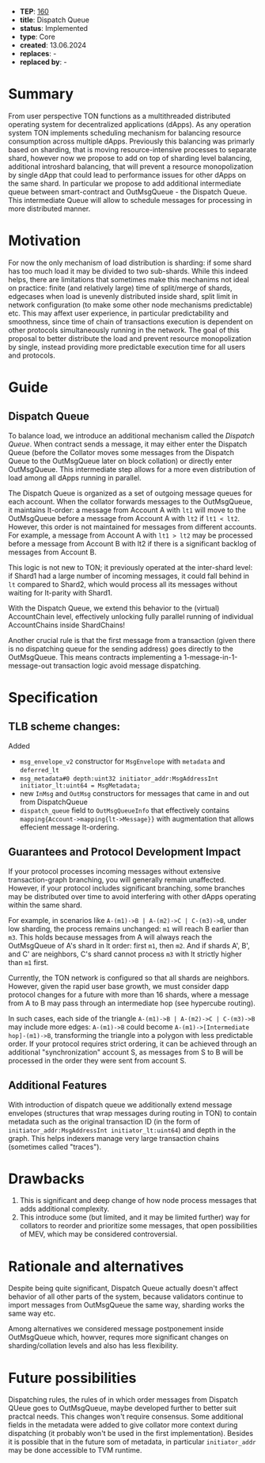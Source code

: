 - **TEP**: [160](https://github.com/ton-blockchain/TEPs/pull/160)
- **title**: Dispatch Queue
- **status**: Implemented
- **type**: Core
- **created**: 13.06.2024
- **replaces**: -
- **replaced by**: -

# Summary
From user perspective TON functions as a multithreaded distributed operating system for decentralized applications (dApps). As any operation system TON implements scheduling mechanism for balancing resource consumption across multiple dApps. Previously this balancing was primarly based on sharding, that is moving resource-intensive processes to separate shard, however now we propose to add on top of sharding level balancing, additional introshard balancing, that will prevent a resource monopolization by single dApp that could lead to performance issues for other dApps on the same shard. In particular we propose to add additional intermediate queue between smart-contract and OutMsgQueue - the Dispatch Queue. This intermediate Queue will allow to schedule messages for processing in more distributed manner.

# Motivation

For now the only mechanism of load distribution is sharding: if some shard has too much load it may be divided to two sub-shards. While this indeed helps, there are limitations that sometimes make this mechanims not ideal on practice: finite (and relatively large) time of split/merge of shards, edgecases when load is unevenly distributed inside shard, split limit in network configuration (to make some other node mechanisms predictable) etc. This may affext user experience, in particular predictability and smoothness, since time of chain of transactions execution is dependent on other protocols simultaneously running in the network. The goal of this proposal to better distribute the load and prevent resource monopolization by single, instead providing more predictable execution time for all users and protocols.

# Guide

## Dispatch Queue
To balance load, we introduce an additional mechanism called the _Dispatch Queue_. When contract sends a message, it may either enter the Dispatch Queue (before the Collator moves some messages from the Dispatch Queue to the OutMsgQueue later on block collation) or directly enter OutMsgQueue. This intermediate step allows for a more even distribution of load among all dApps running in parallel.

The Dispatch Queue is organized as a set of outgoing message queues for each account. When the collator forwards messages to the OutMsgQueue, it maintains lt-order: a message from Account A with `lt1` will move to the OutMsgQueue before a message from Account A with `lt2` if `lt1 < lt2`. However, this order is not maintained for messages from different accounts. For example, a message from Account A with `lt1 > lt2` may be processed before a message from Account B with lt2 if there is a significant backlog of messages from Account B.

This logic is not new to TON; it previously operated at the inter-shard level: if Shard1 had a large number of incoming messages, it could fall behind in `lt` compared to Shard2, which would process all its messages without waiting for lt-parity with Shard1.

With the Dispatch Queue, we extend this behavior to the (virtual) AccountChain level, effectively unlocking fully parallel running of individual AccountChains inside ShardChains!

Another crucial rule is that the first message from a transaction (given there is no dispatching queue for the sending address) goes directly to the OutMsgQueue. This means contracts implementing a 1-message-in-1-message-out transaction logic avoid message dispatching.



# Specification

## TLB scheme changes:
Added
- `msg_envelope_v2` constructor for `MsgEnvelope` with `metadata` and `deferred_lt`
- `msg_metadata#0 depth:uint32 initiator_addr:MsgAddressInt initiator_lt:uint64 = MsgMetadata;`
- new `InMsg` and `OutMsg` constructors for messages that came in and out from DispatchQueue
- `dispatch_queue` field to `OutMsgQueueInfo` that effectively contains `mapping{Account->mapping{lt->Message}}` with augmentation that allows effecient message lt-ordering.

## Guarantees and Protocol Development Impact
If your protocol processes incoming messages without extensive transaction-graph branching, you will generally remain unaffected. However, if your protocol includes significant branching, some branches may be distributed over time to avoid interfering with other dApps operating within the same shard.

For example, in scenarios like `A-(m1)->B | A-(m2)->C | C-(m3)->B`, under low sharding, the process remains unchanged: `m1` will reach B earlier than `m3`. This holds because messages from A will always reach the OutMsgQueue of A's shard in lt order: first `m1`, then `m2`. And if shards A', B', and C' are neighbors, C's shard cannot process `m3` with lt strictly higher than `m1` first.

Currently, the TON network is configured so that all shards are neighbors. However, given the rapid user base growth, we must consider dapp protocol changes for a future with more than 16 shards, where a message from A to B may pass through an intermediate hop (see hypercube routing).

In such cases, each side of the triangle `A-(m1)->B | A-(m2)->C | C-(m3)->B` may include more edges: `A-(m1)->B` could become `A-(m1)->[Intermediate hop]-(m1)->B`, transforming the triangle into a polygon with less predictable order. If your protocol requires strict ordering, it can be achieved through an additional "synchronization" account S, as messages from S to B will be processed in the order they were sent from account S.

## Additional Features
With introduction of dispatch queue we additionally extend message envelopes (structures that wrap messages during routing in TON) to contain metadata such as the original transaction ID (in the form of `initiator_addr:MsgAddressInt initiator_lt:uint64`) and depth in the graph. This helps indexers manage very large transaction chains (sometimes called "traces").

# Drawbacks

1. This is significant and deep change of how node process messages that adds additional complexity.
2. This introduce some (but limited, and it may be limited further) way for collators to reorder and prioritize some messages, that open possibilities of MEV, which may be considered controversial.


# Rationale and alternatives

Despite being quite significant, Dispatch Queue actually doesn't affect behavior of all other parts of the system, because validators continue to import messages from OutMsgQueue the same way, sharding works the same way etc.

Among alternatives we considered message postponement inside OutMsgQueue which, howver, requres more significant changes on sharding/collation levels and also has less flexibility.

# Future possibilities

Dispatching rules, the rules of in which order messages from Dispatch QUeue goes to OutMsgQueue, maybe developed further to better suit practcal needs. This changes won't require consensus. Some additional fields in the metadata were added to give collator more context during dispatching (it probably won't be used in the first implementation). Besides it is possible that in the future som of metadata, in particular `initiator_addr` may be done accessible to TVM runtime.
